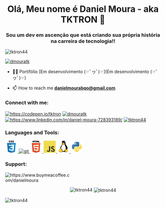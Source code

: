 <h1 align="center"> Olá, Meu nome é Daniel Moura - aka TKTRON 👋</h1>
<h3 align="center">Sou um dev em ascenção que está criando sua própria história na carreira de tecnologia!!</h3>

<p align="left"> <img src="https://komarev.com/ghpvc/?username=tktron44&label=Visitas&color=0e75b6&style=flat" alt="tktron44" /> </p>

<p align="left"> <a href="https://twitter.com/dmouratk" target="blank"><img src="https://img.shields.io/twitter/follow/dmouratk?logo=twitter&style=for-the-badge" alt="dmouratk" /></a> </p>

- 👨‍💻 Portifólio [Em desenvolvimento (☞ﾟヮﾟ)☞](Em desenvolvimento (☞ﾟヮﾟ)☞)

- 📫 How to reach me **danielmourabqo@gmail.com**

<h3 align="left">Connect with me:</h3>
<p align="left">
<a href="https://codepen.io/https://codepen.io/tktron" target="blank"><img align="center" src="https://raw.githubusercontent.com/rahuldkjain/github-profile-readme-generator/master/src/images/icons/Social/codepen.svg" alt="https://codepen.io/tktron" height="30" width="40" /></a>
<a href="https://twitter.com/dmouratk" target="blank"><img align="center" src="https://raw.githubusercontent.com/rahuldkjain/github-profile-readme-generator/master/src/images/icons/Social/twitter.svg" alt="dmouratk" height="30" width="40" /></a>
<a href="https://linkedin.com/in/https://www.linkedin.com/in/daniel-moura-728393189/" target="blank"><img align="center" src="https://raw.githubusercontent.com/rahuldkjain/github-profile-readme-generator/master/src/images/icons/Social/linked-in-alt.svg" alt="https://www.linkedin.com/in/daniel-moura-728393189/" height="30" width="40" /></a>
<a href="https://stackoverflow.com/users/tktron44" target="blank"><img align="center" src="https://raw.githubusercontent.com/rahuldkjain/github-profile-readme-generator/master/src/images/icons/Social/stack-overflow.svg" alt="tktron44" height="30" width="40" /></a>
</p>

<h3 align="left">Languages and Tools:</h3>
<p align="left"> <a href="https://www.w3schools.com/css/" target="_blank" rel="noreferrer"> <img src="https://raw.githubusercontent.com/devicons/devicon/master/icons/css3/css3-original-wordmark.svg" alt="css3" width="40" height="40"/> </a> <a href="https://git-scm.com/" target="_blank" rel="noreferrer"> <img src="https://www.vectorlogo.zone/logos/git-scm/git-scm-icon.svg" alt="git" width="40" height="40"/> </a> <a href="https://www.w3.org/html/" target="_blank" rel="noreferrer"> <img src="https://raw.githubusercontent.com/devicons/devicon/master/icons/html5/html5-original-wordmark.svg" alt="html5" width="40" height="40"/> </a> <a href="https://developer.mozilla.org/en-US/docs/Web/JavaScript" target="_blank" rel="noreferrer"> <img src="https://raw.githubusercontent.com/devicons/devicon/master/icons/javascript/javascript-original.svg" alt="javascript" width="40" height="40"/> </a> <a href="https://www.linux.org/" target="_blank" rel="noreferrer"> <img src="https://raw.githubusercontent.com/devicons/devicon/master/icons/linux/linux-original.svg" alt="linux" width="40" height="40"/> </a> <a href="https://www.python.org" target="_blank" rel="noreferrer"> <img src="https://raw.githubusercontent.com/devicons/devicon/master/icons/python/python-original.svg" alt="python" width="40" height="40"/> </a> </p>

<h3 align="left">Support:</h3>
<p><a href="https://www.buymeacoffee.com/https://www.buymeacoffee.com/danielmoura"> <img align="left" src="https://cdn.buymeacoffee.com/buttons/v2/default-yellow.png" height="50" width="210" alt="https://www.buymeacoffee.com/danielmoura" /></a></p><br><br>

<p></p>

<p><img align="left" src="https://github-readme-stats.vercel.app/api/top-langs?username=tktron44&show_icons=true&theme=dracula&locale=en&layout=compact" alt="tktron44" /></p>

<p>&nbsp;<img align="center" src="https://github-readme-stats.vercel.app/api?username=tktron44&show_icons=true&theme=dracula&locale=en" alt="tktron44" /></p>

<p><img align="center" src="https://github-readme-streak-stats.herokuapp.com/?user=tktron44&theme=dark" alt="tktron44" /></p>
